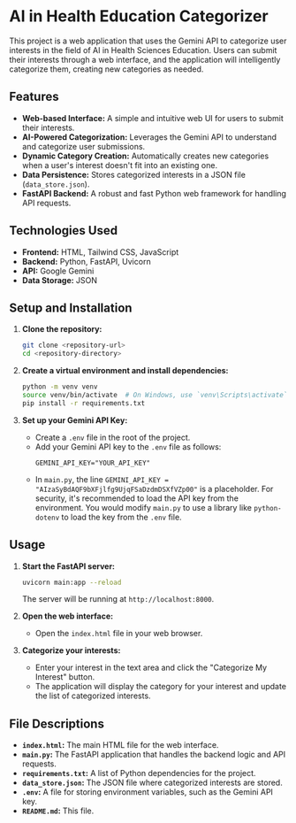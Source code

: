# AI in Health Education Categorizer

This project is a web application that uses the Gemini API to categorize user interests in the field of AI in Health Sciences Education. Users can submit their interests through a web interface, and the application will intelligently categorize them, creating new categories as needed.

## Features

-   **Web-based Interface:** A simple and intuitive web UI for users to submit their interests.
-   **AI-Powered Categorization:** Leverages the Gemini API to understand and categorize user submissions.
-   **Dynamic Category Creation:** Automatically creates new categories when a user's interest doesn't fit into an existing one.
-   **Data Persistence:** Stores categorized interests in a JSON file (`data_store.json`).
-   **FastAPI Backend:** A robust and fast Python web framework for handling API requests.

## Technologies Used

-   **Frontend:** HTML, Tailwind CSS, JavaScript
-   **Backend:** Python, FastAPI, Uvicorn
-   **API:** Google Gemini
-   **Data Storage:** JSON

## Setup and Installation

1.  **Clone the repository:**
    ```bash
    git clone <repository-url>
    cd <repository-directory>
    ```

2.  **Create a virtual environment and install dependencies:**
    ```bash
    python -m venv venv
    source venv/bin/activate  # On Windows, use `venv\Scripts\activate`
    pip install -r requirements.txt
    ```

3.  **Set up your Gemini API Key:**
    -   Create a `.env` file in the root of the project.
    -   Add your Gemini API key to the `.env` file as follows:
        ```
        GEMINI_API_KEY="YOUR_API_KEY"
        ```
    - In `main.py`, the line `GEMINI_API_KEY = "AIzaSyBdAQF9bXFjlfg9UjqFSaDzdmDSXfVZp00"` is a placeholder. For security, it's recommended to load the API key from the environment. You would modify `main.py` to use a library like `python-dotenv` to load the key from the `.env` file.

## Usage

1.  **Start the FastAPI server:**
    ```bash
    uvicorn main:app --reload
    ```
    The server will be running at `http://localhost:8000`.

2.  **Open the web interface:**
    -   Open the `index.html` file in your web browser.

3.  **Categorize your interests:**
    -   Enter your interest in the text area and click the "Categorize My Interest" button.
    -   The application will display the category for your interest and update the list of categorized interests.

## File Descriptions

-   **`index.html`:** The main HTML file for the web interface.
-   **`main.py`:** The FastAPI application that handles the backend logic and API requests.
-   **`requirements.txt`:** A list of Python dependencies for the project.
-   **`data_store.json`:** The JSON file where categorized interests are stored.
-   **`.env`:** A file for storing environment variables, such as the Gemini API key.
-   **`README.md`:** This file.
